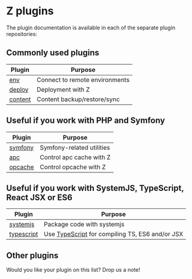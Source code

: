 # Z plugins

The plugin documentation is available in each of the separate plugin repositories:

## Commonly used plugins

| Plugin | Purpose |
| -------| --------|
| [env](https://github.com/zicht/z-plugin-env) | Connect to remote environments | 
| [deploy](https://github.com/zicht/z-plugin-deploy) | Deployment with Z | 
| [content](https://github.com/zicht/z-plugin-content) | Content backup/restore/sync |

## Useful if you work with PHP and Symfony

| Plugin | Purpose |
| -------| --------|
| [symfony](https://github.com/zicht/z-plugin-symfony) | Symfony-related utilities | 
| [apc](https://github.com/zicht/z-plugin-apc) | Control apc cache with Z |
| [opcache](https://github.com/zicht/z-plugin-opcache) | Control opcache with Z |

## Useful if you work with SystemJS, TypeScript, React JSX or ES6

| Plugin | Purpose |
| -------| --------|
| [systemjs](https://github.com/zicht/z-plugin-systemjs) | Package code with systemjs | 
| [typescript](https://github.com/zicht/z-plugin-typescript) | Use [TypeScript](https://www.typescriptlang.org/) for compiling TS, ES6 and/or JSX | 

## Other plugins
Would you like your plugin on this list? Drop us a note! 

